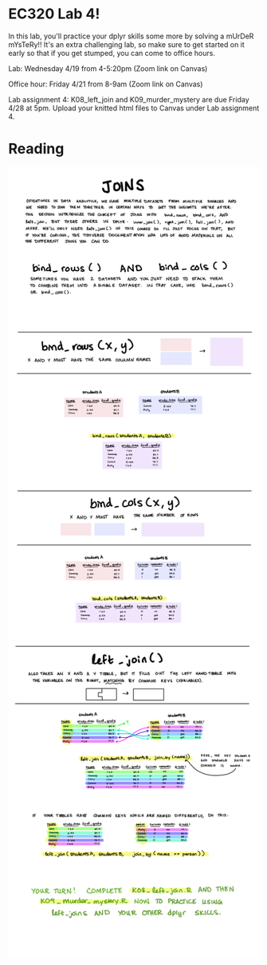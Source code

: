 # EC320 Lab 4!

<youtube link here>

In this lab, you'll practice your dplyr skills some more by solving a mUrDeR mYsTeRy!! It's an extra challenging lab, so make sure to get started on it early so that if you get stumped, you can come to office hours.

Lab: Wednesday 4/19 from 4-5:20pm (Zoom link on Canvas)

Office hour: Friday 4/21 from 8-9am (Zoom link on Canvas)

Lab assignment 4: K08_left_join and K09_murder_mystery are due Friday 4/28 at 5pm. Upload your knitted html files to Canvas under Lab assignment 4.

# Reading

![](https://github.com/cobriant/tidyverse_illustrated/blob/main/Learning%20the%20Tidyverse-40.jpg)
![](https://github.com/cobriant/tidyverse_illustrated/blob/main/Learning%20the%20Tidyverse-41.jpg)
![](https://github.com/cobriant/tidyverse_illustrated/blob/main/Learning%20the%20Tidyverse-42.jpg)
![](https://github.com/cobriant/tidyverse_illustrated/blob/main/Learning%20the%20Tidyverse-43.jpg)
![](https://github.com/cobriant/tidyverse_illustrated/blob/main/Learning%20the%20Tidyverse-44.jpg)
